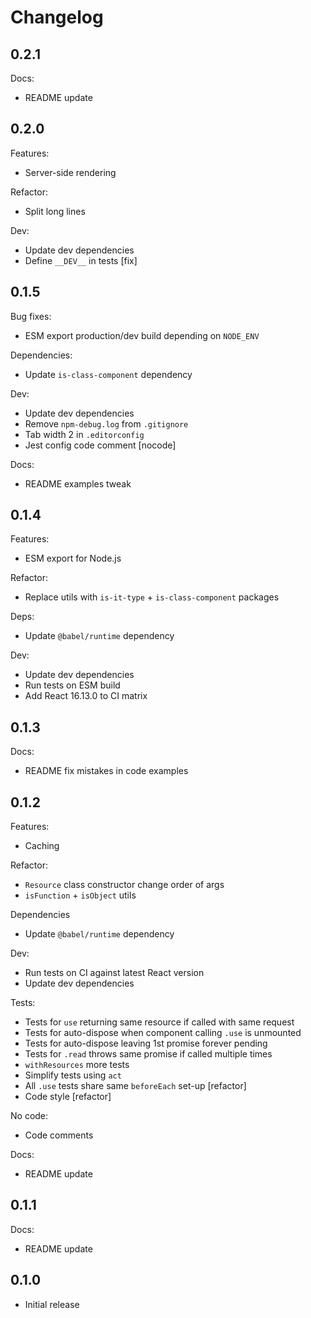 # Changelog

## 0.2.1

Docs:

* README update

## 0.2.0

Features:

* Server-side rendering

Refactor:

* Split long lines

Dev:

* Update dev dependencies
* Define `__DEV__` in tests [fix]

## 0.1.5

Bug fixes:

* ESM export production/dev build depending on `NODE_ENV`

Dependencies:

* Update `is-class-component` dependency

Dev:

* Update dev dependencies
* Remove `npm-debug.log` from `.gitignore`
* Tab width 2 in `.editorconfig`
* Jest config code comment [nocode]

Docs:

* README examples tweak

## 0.1.4

Features:

* ESM export for Node.js

Refactor:

* Replace utils with `is-it-type` + `is-class-component` packages

Deps:

* Update `@babel/runtime` dependency

Dev:

* Update dev dependencies
* Run tests on ESM build
* Add React 16.13.0 to CI matrix

## 0.1.3

Docs:

* README fix mistakes in code examples

## 0.1.2

Features:

* Caching

Refactor:

* `Resource` class constructor change order of args
* `isFunction` + `isObject` utils

Dependencies

* Update `@babel/runtime` dependency

Dev:

* Run tests on CI against latest React version
* Update dev dependencies

Tests:

* Tests for `use` returning same resource if called with same request
* Tests for auto-dispose when component calling `.use` is unmounted
* Tests for auto-dispose leaving 1st promise forever pending
* Tests for `.read` throws same promise if called multiple times
* `withResources` more tests
* Simplify tests using `act`
* All `.use` tests share same `beforeEach` set-up [refactor]
* Code style [refactor]

No code:

* Code comments

Docs:

* README update

## 0.1.1

Docs:

* README update

## 0.1.0

* Initial release
